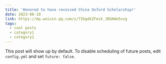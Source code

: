 ```yaml
---
title: 'Honored to have received China Oxford Scholarship!'
date: 2023-08-10
link: https://mp.weixin.qq.com/s/7IbgdkZFesX_JBGKWo5xvg
tags:
  - cool posts
  - category1
  - category2
---
```


This post will show up by default. To disable scheduling of future posts, edit `config.yml` and set `future: false`. 
